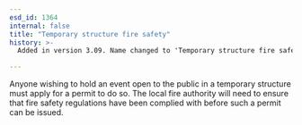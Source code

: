 ```yaml
---
esd_id: 1364
internal: false
title: "Temporary structure fire safety"
history: >-
  Added in version 3.09. Name changed to 'Temporary structure fire safety' and scope notes revised in version 4.00.

---
```


Anyone wishing to hold an event open to the public in a temporary structure must apply for a permit to do so.  The local fire authority will need to ensure that fire safety regulations have been complied with before such a permit can be issued.

